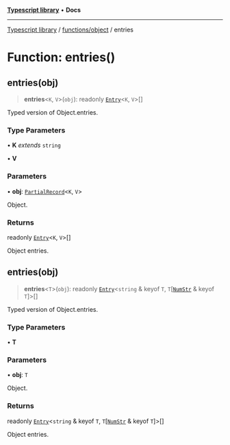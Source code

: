 [**Typescript library**](../../../index.md) • **Docs**

***

[Typescript library](../../../modules.md) / [functions/object](../index.md) / entries

# Function: entries()

## entries(obj)

> **entries**\<`K`, `V`\>(`obj`): readonly [`Entry`](../../../types/core/type-aliases/Entry.md)\<`K`, `V`\>[]

Typed version of Object.entries.

### Type Parameters

• **K** *extends* `string`

• **V**

### Parameters

• **obj**: [`PartialRecord`](../../../types/core/type-aliases/PartialRecord.md)\<`K`, `V`\>

Object.

### Returns

readonly [`Entry`](../../../types/core/type-aliases/Entry.md)\<`K`, `V`\>[]

Object entries.

## entries(obj)

> **entries**\<`T`\>(`obj`): readonly [`Entry`](../../../types/core/type-aliases/Entry.md)\<`string` & keyof `T`, `T`\[[`NumStr`](../../../types/core/type-aliases/NumStr.md) & keyof `T`\]\>[]

Typed version of Object.entries.

### Type Parameters

• **T**

### Parameters

• **obj**: `T`

Object.

### Returns

readonly [`Entry`](../../../types/core/type-aliases/Entry.md)\<`string` & keyof `T`, `T`\[[`NumStr`](../../../types/core/type-aliases/NumStr.md) & keyof `T`\]\>[]

Object entries.
